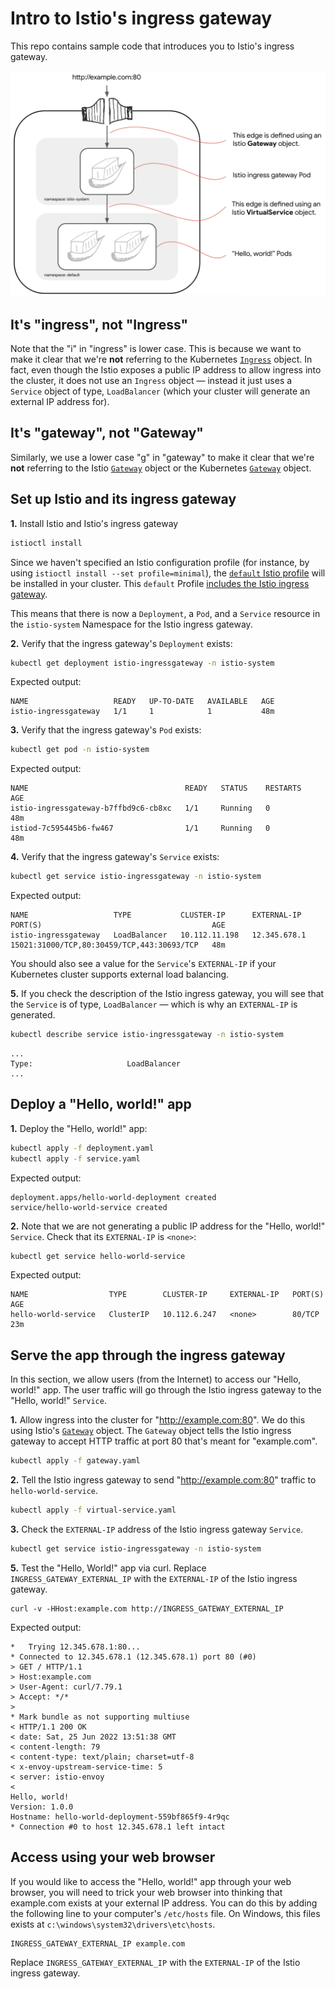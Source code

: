 # Intro to Istio's ingress gateway

This repo contains sample code that introduces you to Istio's ingress gateway.

![A diagram of a Kubernetes cluster containing two namespaces — "istio-system" and "default". The "istio-system" namespaces contains the Pod for the Istio ingress gateway. The "default" namespaces contains the Pods for the "Hello, world!" app.](https://github.com/NimJay/intro-to-istio-ingress-gateway/raw/main/istio-ingress-gateway-with-hello-world.png)


## It's "ingress", not "Ingress"
Note that the "i" in "ingress" is lower case. This is because we want to make it clear that we're **not** referring to the Kubernetes [`Ingress`](https://kubernetes.io/docs/concepts/services-networking/ingress/) object. In fact, even though the Istio exposes a public IP address to allow ingress into the cluster, it does not use an `Ingress` object — instead it just uses a `Service` object of type, `LoadBalancer` (which your cluster will generate an external IP address for).

## It's "gateway", not "Gateway"

Similarly, we use a lower case "g" in "gateway" to make it clear that we're **not** referring to the Istio [`Gateway`](https://istio.io/latest/docs/reference/config/networking/gateway/) object or the Kubernetes [`Gateway`](https://gateway-api.sigs.k8s.io/) object.

## Set up Istio and its ingress gateway

**1.** Install Istio and Istio's ingress gateway

```bash
istioctl install
```

Since we haven't specified an Istio configuration profile (for instance, by using `istioctl install --set profile=minimal`), the [`default` Istio profile](https://github.com/istio/istio/blob/1.13.4/manifests/profiles/default.yaml#L25) will be installed in your cluster. This `default` Profile [includes the Istio ingress gateway](https://github.com/istio/istio/blob/1.13.4/manifests/profiles/default.yaml#L25).

This means that there is now a `Deployment`,  a `Pod`, and a `Service` resource in the `istio-system` Namespace for the Istio ingress gateway.

**2.** Verify that the ingress gateway's `Deployment` exists:

```bash
kubectl get deployment istio-ingressgateway -n istio-system
```

Expected output:
```
NAME                   READY   UP-TO-DATE   AVAILABLE   AGE
istio-ingressgateway   1/1     1            1           48m
```

**3.** Verify that the ingress gateway's `Pod` exists:

```bash
kubectl get pod -n istio-system
```

Expected output:
```
NAME                                   READY   STATUS    RESTARTS   AGE
istio-ingressgateway-b7ffbd9c6-cb8xc   1/1     Running   0          48m
istiod-7c595445b6-fw467                1/1     Running   0          48m
```

**4.** Verify that the ingress gateway's `Service` exists:

```bash
kubectl get service istio-ingressgateway -n istio-system
```

Expected output:
```
NAME                   TYPE           CLUSTER-IP      EXTERNAL-IP     PORT(S)                                      AGE
istio-ingressgateway   LoadBalancer   10.112.11.198   12.345.678.1    15021:31000/TCP,80:30459/TCP,443:30693/TCP   48m
```

You should also see a value for the `Service`'s `EXTERNAL-IP` if your Kubernetes cluster supports external load balancing.

**5.** If you check the description of the Istio ingress gateway, you will see that the `Service` is of type, `LoadBalancer` — which is why an `EXTERNAL-IP` is generated.

```bash
kubectl describe service istio-ingressgateway -n istio-system
```

```
...
Type:                     LoadBalancer
...
```

## Deploy a "Hello, world!" app

**1.** Deploy the "Hello, world!" app:

```bash
kubectl apply -f deployment.yaml
kubectl apply -f service.yaml
```

Expected output:
```
deployment.apps/hello-world-deployment created
service/hello-world-service created
```

**2.** Note that we are not generating a public IP address for the "Hello, world!" `Service`. Check that its `EXTERNAL-IP` is `<none>`:

```bash
kubectl get service hello-world-service
```

Expected output:
```
NAME                  TYPE        CLUSTER-IP     EXTERNAL-IP   PORT(S)   AGE
hello-world-service   ClusterIP   10.112.6.247   <none>        80/TCP    23m
```

## Serve the app through the ingress gateway

In this section, we allow users (from the Internet) to access our "Hello, world!" app.
The user traffic will go through the Istio ingress gateway to the "Hello, world!" `Service`.

**1.** Allow ingress into the cluster for "http://example.com:80". We do this using Istio's [`Gateway`](https://istio.io/latest/docs/reference/config/networking/gateway/) object. The `Gateway` object tells the Istio ingress gateway to accept HTTP traffic at port 80 that's meant for "example.com".

```bash
kubectl apply -f gateway.yaml
```

**2.** Tell the Istio ingress gateway to send "http://example.com:80" traffic to `hello-world-service`.

```bash
kubectl apply -f virtual-service.yaml
```

**3.** Check the `EXTERNAL-IP` address of the Istio ingress gateway `Service`.

```bash
kubectl get service istio-ingressgateway -n istio-system
```

**5.** Test the "Hello, World!" app via curl. Replace `INGRESS_GATEWAY_EXTERNAL_IP` with the `EXTERNAL-IP` of the Istio ingress gateway.

```
curl -v -HHost:example.com http://INGRESS_GATEWAY_EXTERNAL_IP
```

Expected output:
```
*   Trying 12.345.678.1:80...
* Connected to 12.345.678.1 (12.345.678.1) port 80 (#0)
> GET / HTTP/1.1
> Host:example.com
> User-Agent: curl/7.79.1
> Accept: */*
>
* Mark bundle as not supporting multiuse
< HTTP/1.1 200 OK
< date: Sat, 25 Jun 2022 13:51:38 GMT
< content-length: 79
< content-type: text/plain; charset=utf-8
< x-envoy-upstream-service-time: 5
< server: istio-envoy
<
Hello, world!
Version: 1.0.0
Hostname: hello-world-deployment-559bf865f9-4r9qc
* Connection #0 to host 12.345.678.1 left intact
```

## Access using your web browser

If you would like to access the "Hello, world!" app through your web browser, you will need to trick your web browser into thinking that example.com exists at your external IP address. You can do this by adding the following line to your computer's `/etc/hosts` file. On Windows, this files exists at `c:\windows\system32\drivers\etc\hosts`.

```
INGRESS_GATEWAY_EXTERNAL_IP example.com
```
Replace `INGRESS_GATEWAY_EXTERNAL_IP` with the `EXTERNAL-IP` of the Istio ingress gateway.
